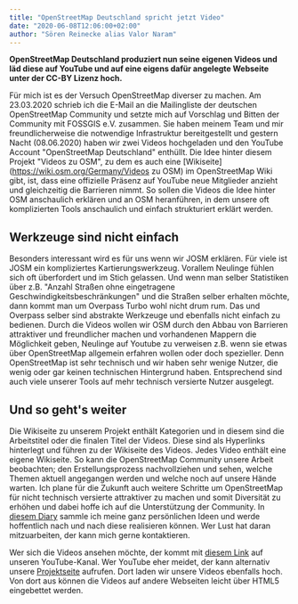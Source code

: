 ```yaml
---
title: "OpenStreetMap Deutschland spricht jetzt Video"
date: "2020-06-08T12:06:00+02:00"
author: "Sören Reinecke alias Valor Naram"
---
```


**OpenStreetMap Deutschland produziert nun seine eigenen Videos und läd diese auf YouTube und auf eine eigens dafür angelegte Webseite unter der CC-BY Lizenz hoch.**

Für mich ist es der Versuch OpenStreetMap diverser zu machen. Am 23.03.2020 schrieb ich die E-Mail an die Mailingliste der deutschen OpenStreetMap Community und setzte mich auf Vorschlag und Bitten der Community mit FOSSGIS e.V. zusammen. Sie haben meinem Team und mir freundlicherweise die notwendige Infrastruktur bereitgestellt und gestern Nacht (08.06.2020) haben wir zwei Videos hochgeladen und den YouTube Account "OpenStreetMap Deutschland" enthüllt. Die Idee hinter diesem Projekt "Videos zu OSM", zu dem es auch eine [Wikiseite](https://wiki.osm.org/Germany/Videos zu OSM) im OpenStreetMap Wiki gibt, ist, dass eine offizielle Präsenz auf YouTube neue Mitglieder anzieht und gleichzeitig die Barrieren nimmt. So sollen die Videos die Idee hinter OSM anschaulich erklären und an OSM heranführen, in dem unsere oft komplizierten Tools anschaulich und einfach strukturiert erklärt werden.

## Werkzeuge sind nicht einfach

Besonders interessant wird es für uns wenn wir JOSM erklären. Für viele ist JOSM ein kompliziertes Kartierungswerkzeug. Vorallem Neulinge fühlen sich oft überfordert und im Stich gelassen. Und wenn man selber Statistiken über z.B. "Anzahl Straßen ohne eingetragene Geschwindigkeitsbeschränkungen" und die Straßen selber erhalten möchte, dann kommt man um Overpass Turbo wohl nicht drum rum. Das und Overpass selber sind abstrakte Werkzeuge und ebenfalls nicht einfach zu bedienen. Durch die Videos wollen wir OSM durch den Abbau von Barrieren attraktiver und freundlicher machen und vorhandenen Mappern die Möglichkeit geben, Neulinge auf Youtube zu verweisen z.B. wenn sie etwas über OpenStreetMap allgemein erfahren wollen oder doch spezieller. Denn OpenStreetMap ist sehr technisch und wir haben sehr wenige Nutzer, die wenig oder gar keinen technischen Hintergrund haben. Entsprechend sind auch viele unserer Tools auf mehr technisch versierte Nutzer ausgelegt.

## Und so geht's weiter

Die Wikiseite zu unserem Projekt enthält Kategorien und in diesem sind die Arbeitstitel oder die finalen Titel der Videos. Diese sind als Hyperlinks hinterlegt und führen zu der Wikiseite des Videos. Jedes Video enthält eine eigene Wikiseite. So kann die OpenStreetMap Community unsere Arbeit beobachten; den Erstellungsprozess nachvollziehen und sehen, welche Themen aktuell angegangen werden und welche noch auf unsere Hände warten. Ich plane für die Zukunft auch weitere Schritte um OpenStreetMap für nicht technisch versierte attraktiver zu machen und somit Diversität zu erhöhen und dabei hoffe ich auf die Unterstützung der Community. In [diesem Diary](https://www.openstreetmap.org/user/Valor%20Naram/diary/392713) sammle ich meine ganz persönlichen Ideen und werde hoffentlich nach und nach diese realisieren können. Wer Lust hat daran mitzuarbeiten, der kann mich gerne kontaktieren.

Wer sich die Videos ansehen möchte, der kommt mit [diesem Link](https://www.youtube.com/channel/UCjCS5VzsMI2TreDsIxWoIEg) auf unseren YouTube-Kanal. Wer YouTube eher meidet, der kann alternativ unsere [Projektseite](https://videos.openstreetmap.de) aufrufen. Dort laden wir unsere Videos ebenfalls hoch. Von dort aus können die Videos auf andere Webseiten leicht über HTML5 eingebettet werden.
